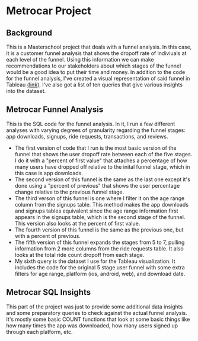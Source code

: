 # Metrocar Project

## Background

This is a Masterschool project that deals with a funnel analysis. In this case, it is a customer funnel analysis that shows the dropoff rate of indiviuals at each level of the funnel. Using this information we can make recommendations to our stakeholders about which stages of the funnel would be a good idea to put their time and money. In addition to the code for the funnel analysis, I've created a visual representation of said funnel in Tableau [(link)](https://public.tableau.com/app/profile/james.sandusky/viz/MetrocarFunnelAnalysis_16937557351150/UserFunnel). I've also got a list of ten queries that give various insights into the dataset.

## Metrocar Funnel Analysis

This is the SQL code for the funnel analysis. In it, I run a few different analyses with varying degrees of granularity regarding the funnel stages: app downloads, signups, ride requests, transactions, and reviews.
* The first version of code that I run is the most basic version of the funnel that shows the user dropoff rate between each of the five stages. I do it with a "percent of first value" that attaches a percentage of how many users have dropped off relative to the inital funnel stage, which in this case is app downloads.
* The second version of this funnel is the same as the last one except it's done using a "percent of previous" that shows the user percentage change relative to the previous funnel stage.
* The third verson of this funnel is one where I filter it on the age range column from the signups table. This method makes the app downloads and signups tables equivalent since the age range information first appears in the signups table, which is the second stage of the funnel. This version also looks at the percent of first value.
* The fourth version of this funnel is the same as the previous one, but with a percent of previous.
* The fifth version of this funnel expands the stages from 5 to 7, pulling information from 2 more columns from the ride requests table. It also looks at the total ride count dropoff from each stage.
* My sixth query is the dataset I use for the Tableau visualization. It includes the code for the original 5 stage user funnel with some extra filters for age range, platform (ios, android, web), and download date.

## Metrocar SQL Insights

This part of the project was just to provide some additional data insights and some preparatory queries to check against the actual funnel analysis. It's mostly some basic COUNT functions that look at some basic things like how many times the app was downloaded, how many users signed up through each platform, etc. 
